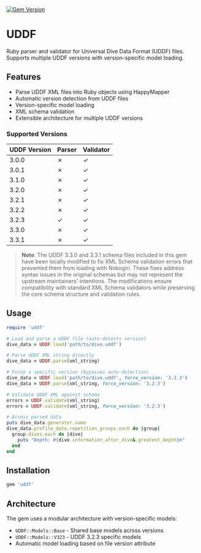 [![Gem Version](https://badge.fury.io/rb/uddf.svg)](https://badge.fury.io/rb/uddf)

# UDDF

Ruby parser and validator for Universal Dive Data Format (UDDF) files. Supports multiple UDDF versions with version-specific model loading.

## Features

- Parse UDDF XML files into Ruby objects using HappyMapper
- Automatic version detection from UDDF files
- Version-specific model loading
- XML schema validation
- Extensible architecture for multiple UDDF versions

### Supported Versions

| UDDF Version | Parser | Validator |
|--------------|--------|-----------|
| 3.0.0        | ✗      | ✓         |
| 3.0.1        | ✗      | ✓         |
| 3.1.0        | ✗      | ✓         |
| 3.2.0        | ✗      | ✓         |
| 3.2.1        | ✗      | ✓         |
| 3.2.2        | ✗      | ✓         |
| 3.2.3        | ✓      | ✓         |
| 3.3.0        | ✗      | ✓         |
| 3.3.1        | ✗      | ✓         |

> **Note**: The UDDF 3.3.0 and 3.3.1 schema files included in this gem have been locally modified to fix XML Schema validation errors that prevented them from loading with Nokogiri. These fixes address syntax issues in the original schemas but may not represent the upstream maintainers' intentions. The modifications ensure compatibility with standard XML Schema validators while preserving the core schema structure and validation rules.

## Usage

```ruby
require 'uddf'

# Load and parse a UDDF file (auto-detects version)
dive_data = UDDF.load('path/to/dive.uddf')

# Parse UDDF XML string directly
dive_data = UDDF.parse(xml_string)

# Force a specific version (bypasses auto-detection)
dive_data = UDDF.load('path/to/dive.uddf', force_version: '3.2.3')
dive_data = UDDF.parse(xml_string, force_version: '3.2.3')

# Validate UDDF XML against schema
errors = UDDF.validate(xml_string)
errors = UDDF.validate(xml_string, force_version: '3.2.3')

# Access parsed data
puts dive_data.generator.name
dive_data.profile_data.repetition_groups.each do |group|
  group.dives.each do |dive|
    puts "Depth: #{dive.information_after_dive&.greatest_depth}m"
  end
end
```

## Installation

```ruby
gem 'uddf'
```

## Architecture

The gem uses a modular architecture with version-specific models:

- `UDDF::Models::Base` - Shared base models across versions
- `UDDF::Models::V323` - UDDF 3.2.3 specific models
- Automatic model loading based on file version attribute

